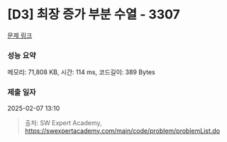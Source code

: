 # [D3] 최장 증가 부분 수열 - 3307 

[문제 링크](https://swexpertacademy.com/main/code/problem/problemDetail.do?contestProbId=AWBOKg-a6l0DFAWr) 

### 성능 요약

메모리: 71,808 KB, 시간: 114 ms, 코드길이: 389 Bytes

### 제출 일자

2025-02-07 13:10



> 출처: SW Expert Academy, https://swexpertacademy.com/main/code/problem/problemList.do